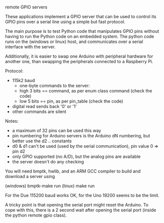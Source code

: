 remote GPIO servers

These applications implement a GPIO server that can be used to control
its GPIO pins over a serial line using a simple but fast protocol.

The main purpose is to test Python code that manipulates GPIO pins
without having to run the Python code on an embedded system.
The python code runs on the (windows or linux) host, and
communicates over a serial interface with the server.

Additionally, it is easier to swap one Arduino with peripheral
hardware for another one, than swapping the peripherals connected
to a Raspberry Pi.

Protocol:
- 115k2 baud
   - one-byte commands to the server:
   - high 3 bits == command, as per enum class command (check the code)
   - low 5 bits == pin, as per pin_table (check the code)
- digital read sends back '0' or '1'
- other commands are silent

Notes:
- a maximum of 32 pins can be used this way
- pin numbering for Arduino servers is the Arduino dN numbering,
   but better use the d2 .. constants
- d0 & d1 can't be used (used by the serial communication),
   pin value 0 => pin d2
- only GPIO supported (no A/D), but the analog pins are available
- the server doesn't do any checking

You will need bmptk, hwlib, and an ARM GCC compiler to
build and download a server using

   (windows) bmptk-make run
   (linux) make run

For the Due 115200 baud works OK, for the Uno 19200
seems to be the limit.

A tricky point is that opening the serial port might reset the Arduino.
To cope with this, there is a 2 second wait after opening
the serial port (inside the python remote gpio class).
